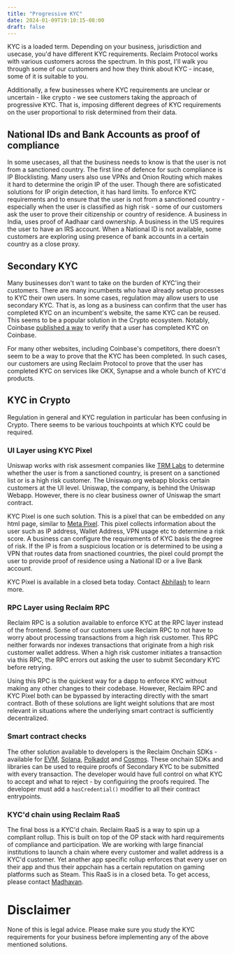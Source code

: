 ```yaml
---
title: "Progressive KYC"
date: 2024-01-09T19:10:15-08:00
draft: false
---
```


KYC is a loaded term. Depending on your business, jurisdiction and usecase, you'd have different KYC requirements. Reclaim Protocol works with various customers across the spectrum. In this post, I'll walk you through some of our customers and how they think about KYC - incase, some of it is suitable to you.

Additionally, a few businesses where KYC requirements are unclear or uncertain - like crypto - we see customers taking the approach of progressive KYC. That is, imposing different degrees of KYC requirements on the user proportional to risk determined from their data.

## National IDs and Bank Accounts as proof of compliance
In some usecases, all that the business needs to know is that the user is not from a sanctioned country. The first line of defence for such compliance is IP Blocklisting. Many users also use VPNs and Onion Routing which makes it hard to determine the origin IP of the user. Though there are sofisticated solutions for IP origin detection, it has hard limits. To enforce KYC requirements and to ensure that the user is not from a sanctioned country - especially when the user is classified as high risk - some of our customers ask the user to prove their citizenship or country of residence. A business in India, uses proof of Aadhaar card ownership. A business in the US requires the user to have an IRS account. When a National ID is not available, some customers are exploring using presence of bank accounts in a certain country as a close proxy.

## Secondary KYC
Many businesses don't want to take on the burden of KYC'ing their customers. There are many incumbents who have already setup processes to KYC their own users. In some cases, regulation may allow users to use secondary KYC. That is, as long as a business can confirm that the user has completed KYC on an incumbent's website, the same KYC can be reused. This seems to be a popular solution in the Crypto ecosystem. Notably, Coinbase [published a way](https://blockworks.co/news/coinbase-identity-verification-kyc) to verify that a user has completed KYC on Coinbase. 

For many other websites, including Coinbase's competitors, there doesn't seem to be a way to prove that the KYC has been completed. In such cases, our customers are using Reclaim Protocol to prove that the user has completed KYC on services like OKX, Synapse and a whole bunch of KYC'd products.

## KYC in Crypto
Regulation in general and KYC regulation in particular has been confusing in Crypto. There seems to be various touchpoints at which KYC could be required.
### UI Layer using KYC Pixel
Uniswap works with risk assesment companies like [TRM Labs](https://blog.uniswap.org/trm) to determine whether the user is from a sanctioned country, is present on a sanctioned list or is a high risk customer. The Uniswap.org webapp blocks certain customers at the UI level. Uniswap, the company, is behind the Uniswap Webapp. However, there is no clear business owner of Uniswap the smart contract. 

KYC Pixel is one such solution. This is a pixel that can be embedded on any html page, similar to [Meta Pixel](https://www.facebook.com/business/tools/meta-pixel). This pixel collects information about the user such as IP address, Wallet Address, VPN usage etc to determine a risk score. A business can configure the requirements of KYC basis the degree of risk. If the IP is from a suspicious location or is determined to be using a VPN that routes data from snactioned countries, the pixel could prompt the user to provide proof of residence using a National ID or a live Bank account. 

KYC Pixel is available in a closed beta today. Contact [Abhilash](https://t.me/abhilashi) to learn more.

### RPC Layer using Reclaim RPC
Reclaim RPC is a solution available to enforce KYC at the RPC layer instead of the frontend. Some of our customers use Reclaim RPC to not have to worry about processing transactions from a high risk customer. This RPC neither forwards nor indexes transactions that originate from a high risk customer wallet address. When a high risk customer initiates a transaction via this RPC, the RPC errors out asking the user to submit Secondary KYC before retrying. 

Using this RPC is the quickest way for a dapp to enforce KYC without making any other changes to their codebase. However, Reclaim RPC and KYC Pixel both can be bypassed by interacting directly with the smart contract. Both of these solutions are light weight solutions that are most relevant in situations where the underlying smart contract is sufficiently decentralized. 

### Smart contract checks
The other solution available to developers is the Reclaim Onchain SDKs - available for [EVM](github.com/reclaimprotocol/solidity-sdk), [Solana](github.com/reclaimprotocol/solana-sdk), [Polkadot](github.com/reclaimprotocol/dot-sdk) and [Cosmos](github.com/reclaimprotocol/cosmos-sdk). These onchain SDKs and libraries can be used to require proofs of Secondary KYC to be submitted with every transaction. The developer would have full control on what KYC to accept and what to reject - by configuiring the proofs required. The developer must add a `hasCredential()` modifier to all their contract entrypoints.

### KYC'd chain using Reclaim RaaS
The final boss is a KYC'd chain. Reclaim RaaS is a way to spin up a compliant rollup. This is built on top of the OP stack with hard requirements of compliance and participation. We are working with large financial institutions to launch a chain where every customer and wallet address is a KYC'd customer. Yet another app specific rollup enforces that every user on their app and thus their appchain has a certain reputation on gaming platforms such as Steam. This RaaS is in a closed beta. To get access, please contact [Madhavan](https://t.me/madhavanmalolan).

# Disclaimer
None of this is legal advice. Please make sure you study the KYC requirements for your business before implementing any of the above mentioned solutions. 
